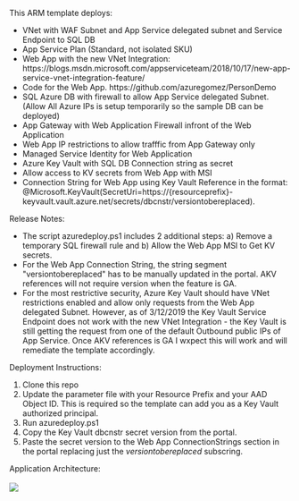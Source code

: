 This ARM template deploys:
<ul>
<li>VNet with WAF Subnet and App Service delegated subnet and Service Endpoint to SQL DB
<li>App Service Plan (Standard, not isolated SKU)
<li>Web App with the new VNet Integration: https://blogs.msdn.microsoft.com/appserviceteam/2018/10/17/new-app-service-vnet-integration-feature/
<li>Code for the Web App. https://github.com/azuregomez/PersonDemo
<li>SQL Azure DB with firewall to allow App Service delegated Subnet. (Allow All Azure IPs is setup temporarily so the sample DB can be deployed)
<li>App Gateway with Web Application Firewall infront of the Web Application
<li>Web App IP restrictions to allow trafffic from App Gateway only
<li>Managed Service Identity for Web Application
<li>Azure Key Vault with SQL DB Connection string as secret
<li>Allow access to KV secrets from Web App with MSI
<li>Connection String for Web App using Key Vault Reference in the format: @Microsoft.KeyVault(SecretUri=https://{resourceprefix}-keyvault.vault.azure.net/secrets/dbcnstr/versiontobereplaced). 
</ul>
Release Notes:
<ul>
<li>The script azuredeploy.ps1 includes 2 additional steps: a) Remove a temporary SQL firewall rule and b) Allow the Web App MSI to Get KV secrets.  
<li>For the Web App Connection String, the string segment "versiontobereplaced" has to be manually updated in the portal.  AKV references will not require version when the feature is GA.
<li>For the most restrictive security, Azure Key Vault should have VNet restrictions enabled and allow only requests from the Web App delegated Subnet.  However, as of 3/12/2019 the Key Vault Service Endpoint does not work with the new VNet Integration - the Key Vault is still getting the request from one of the default Outbound public IPs of App Service.  Once AKV references is GA I wxpect this will work and will remediate the template accordingly.  
</ul>
Deployment Instructions:
<ol>
<li>Clone this repo
<li>Update the parameter file with your Resource Prefix and your AAD Object ID.  This is required so the template can add you as a Key Vault authorized principal.
<li>Run azuredeploy.ps1
<li>Copy the Key Vault dbcnstr secret version from the portal.
<li>Paste the secret version to the Web App ConnectionStrings section in the portal replacing just the <i>versiontobereplaced</i> subscring.
</ol>
Application Architecture:
<br/><br/>
<img src="https://storagegomez.blob.core.windows.net/public/images/vnetint2.png">
